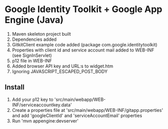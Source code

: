 Google Identity Toolkit + Google App Engine (Java)
==================================================

1. Maven skeleton project built
2. Dependencies added
3. GitkitClient example code added (package com.google.identitytoolkit)
4. Properties with client id and service account mail added to WEB-INF (see SignInServlet)
5. p12 file in WEB-INF 
6. Added browser API key and URL:s to widget.htm
7. Ignoring JAVASCRIPT_ESCAPED_POST_BODY

Install
-------

1. Add your p12 key to 'src/main/webapp/WEB-INF/serviceaccountkey.data'
2. Create a properties file at 'src/main/webapp/WEB-INF/gitapp.properties' and add 'googleClientId' and 'serviceAccountEmail' properties
3. Run 'mvn appengine:devserver'  